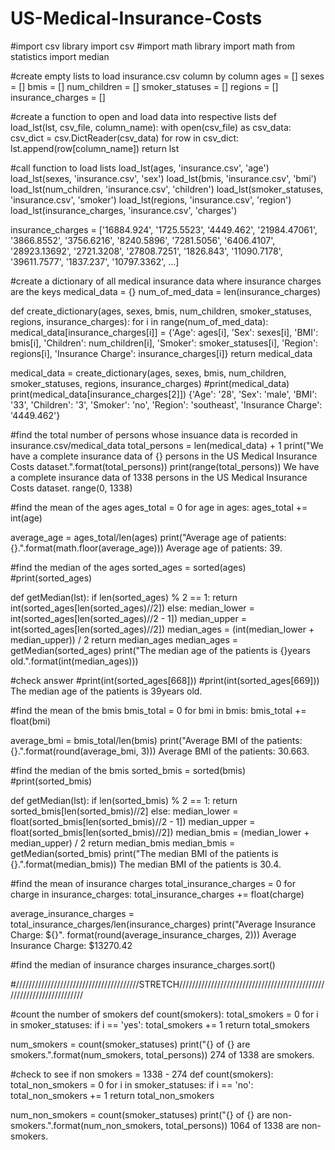 # US-Medical-Insurance-Costs
#import csv library
import csv
#import math library
import math
from statistics import median

#create empty lists to load insurance.csv column by column
ages = []
sexes = []
bmis = []
num_children = []
smoker_statuses = []
regions = []
insurance_charges = []

#create a function to open and load data into respective lists
def load_lst(lst, csv_file, column_name):
    with open(csv_file) as csv_data:
        csv_dict = csv.DictReader(csv_data)
        for row in csv_dict:
            lst.append(row[column_name])
        return lst

#call function to load lists
load_lst(ages, 'insurance.csv', 'age')
load_lst(sexes, 'insurance.csv', 'sex')
load_lst(bmis, 'insurance.csv', 'bmi')
load_lst(num_children, 'insurance.csv', 'children')
load_lst(smoker_statuses, 'insurance.csv', 'smoker')
load_lst(regions, 'insurance.csv', 'region')
load_lst(insurance_charges, 'insurance.csv', 'charges')

insurance_charges = 
['16884.924',
 '1725.5523',
 '4449.462',
 '21984.47061',
 '3866.8552',
 '3756.6216',
 '8240.5896',
 '7281.5056',
 '6406.4107',
 '28923.13692',
 '2721.3208',
 '27808.7251',
 '1826.843',
 '11090.7178',
 '39611.7577',
 '1837.237',
 '10797.3362',
 ...]

#create a dictionary of all medical insurance data where insurance charges are the keys
medical_data = {}
num_of_med_data = len(insurance_charges)

def create_dictionary(ages, sexes, bmis, num_children, smoker_statuses, regions, insurance_charges):
    for i in range(num_of_med_data):
        medical_data[insurance_charges[i]] = {'Age': ages[i], 'Sex': sexes[i], 'BMI': bmis[i], 'Children': num_children[i], 'Smoker': smoker_statuses[i], 'Region': regions[i], 'Insurance Charge': insurance_charges[i]}
    return medical_data

medical_data = create_dictionary(ages, sexes, bmis, num_children, smoker_statuses, regions, insurance_charges)
#print(medical_data)
print(medical_data[insurance_charges[2]])
{'Age': '28', 'Sex': 'male', 'BMI': '33', 'Children': '3', 'Smoker': 'no', 'Region': 'southeast', 'Insurance Charge': '4449.462'}

#find the total number of persons whose insuance data is recorded in insurance.csv/medical_data
total_persons = len(medical_data) + 1
print("We have a complete insurance data of {} persons in the US Medical Insurance Costs dataset.".format(total_persons))
print(range(total_persons))
We have a complete insurance data of 1338 persons in the US Medical Insurance Costs dataset.
range(0, 1338)

#find the mean of the ages 
ages_total = 0
for age in ages:
    ages_total += int(age)

average_age = ages_total/len(ages)
print("Average age of patients: {}.".format(math.floor(average_age)))
Average age of patients: 39.

#find the median of the ages 
sorted_ages = sorted(ages)
#print(sorted_ages)

def getMedian(lst):
    if len(sorted_ages) % 2 == 1:
        return int(sorted_ages[len(sorted_ages)//2])
    else:
        median_lower = int(sorted_ages[len(sorted_ages)//2 - 1])
        median_upper = int(sorted_ages[len(sorted_ages)//2])
        median_ages = (int(median_lower + median_upper)) / 2
        return median_ages
median_ages = getMedian(sorted_ages)
print("The median age of the patients is {}years old.".format(int(median_ages)))    

#check answer
#print(int(sorted_ages[668]))
#print(int(sorted_ages[669]))
The median age of the patients is 39years old.

#find the mean of the bmis 
bmis_total = 0
for bmi in bmis:
    bmis_total += float(bmi)

average_bmi = bmis_total/len(bmis)
print("Average BMI of the patients: {}.".format(round(average_bmi, 3)))
Average BMI of the patients: 30.663.

#find the median of the bmis 
sorted_bmis = sorted(bmis)
#print(sorted_bmis)

def getMedian(lst):
    if len(sorted_bmis) % 2 == 1:
        return sorted_bmis[len(sorted_bmis)//2]
    else:
        median_lower = float(sorted_bmis[len(sorted_bmis)//2 - 1])
        median_upper = float(sorted_bmis[len(sorted_bmis)//2])
        median_bmis = (median_lower + median_upper) / 2
        return median_bmis
median_bmis = getMedian(sorted_bmis)
print("The median BMI of the patients is {}.".format(median_bmis))
The median BMI of the patients is 30.4.

#find the mean of insurance charges 
total_insurance_charges = 0
for charge in insurance_charges:
    total_insurance_charges += float(charge)

average_insurance_charges = total_insurance_charges/len(insurance_charges)
print("Average Insurance Charge: ${}". format(round(average_insurance_charges, 2)))
Average Insurance Charge: $13270.42

#find the median of insurance charges 
insurance_charges.sort()

#///////////////////////////////////////STRETCH/////////////////////////////////////////////////////////////////////

#count the number of smokers
def count(smokers):
    total_smokers = 0
    for i in smoker_statuses:
        if i == 'yes':
            total_smokers += 1
    return total_smokers

num_smokers = count(smoker_statuses)
print("{} of {} are smokers.".format(num_smokers, total_persons))
274 of 1338 are smokers.

#check to see if non smokers = 1338 - 274
def count(smokers):
    total_non_smokers = 0
    for i in smoker_statuses:
        if i == 'no':
            total_non_smokers += 1
    return total_non_smokers

num_non_smokers = count(smoker_statuses)
print("{} of {} are non-smokers.".format(num_non_smokers, total_persons))
1064 of 1338 are non-smokers.
 

